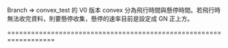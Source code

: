 Branch => convex_test 的 V0 版本
convex 分為飛行時間與懸停時間。若飛行時無法收完資料，則要懸停收集，懸停的速率目前是設定成 GN 正上方。

==================================================================
